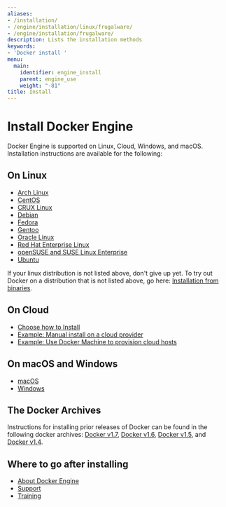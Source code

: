 ```yaml
---
aliases:
- /installation/
- /engine/installation/linux/frugalware/
- /engine/installation/frugalware/
description: Lists the installation methods
keywords:
- 'Docker install '
menu:
  main:
    identifier: engine_install
    parent: engine_use
    weight: "-81"
title: Install
---
```


# Install Docker Engine

Docker Engine is supported on Linux, Cloud, Windows, and macOS. Installation instructions are available for the following:

## On Linux
* [Arch Linux](linux/archlinux.md)
* [CentOS](linux/centos.md)
* [CRUX Linux](linux/cruxlinux.md)
* [Debian](linux/debian.md)
* [Fedora](linux/fedora.md)
* [Gentoo](linux/gentoolinux.md)
* [Oracle Linux](linux/oracle.md)
* [Red Hat Enterprise Linux](linux/rhel.md)
* [openSUSE and SUSE Linux Enterprise](linux/SUSE.md)
* [Ubuntu](linux/ubuntulinux.md)

If your linux distribution is not listed above, don't give up yet. To try out Docker on a distribution that is not listed above, go here: [Installation from binaries](binaries.md).

## On Cloud
* [Choose how to Install](cloud/overview.md)
* [Example: Manual install on a cloud provider](cloud/cloud-ex-aws.md)
* [Example: Use Docker Machine to provision cloud hosts](cloud/cloud-ex-machine-ocean.md)

## On macOS and Windows
* [macOS](mac.md)
* [Windows](windows.md)

## The Docker Archives
Instructions for installing prior releases of Docker can be found in the following docker archives:
[Docker v1.7](/v1.7/), [Docker v1.6](/v1.6/), [Docker v1.5](/v1.5/), and [Docker v1.4](/v1.4/).

## Where to go after installing
* [About Docker Engine](../index.md)
* [Support](https://www.docker.com/support/)
* [Training](https://training.docker.com//)
